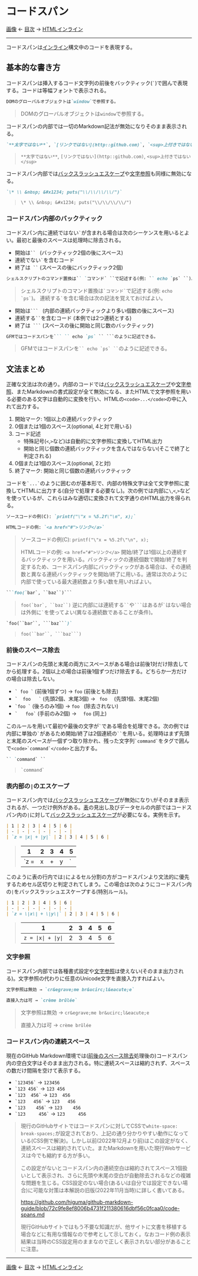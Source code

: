 # コードスパン

[画像](images.md)
← [目次](index.md) →
[HTMLインライン](html-inlines.md)

------------------------------------------------------------------------

コードスパンは[インライン]構文中のコードを表現する。

## 基本的な書き方

コードスパンは挿入するコード文字列の前後をバックティック(`` ` ``)で囲んで表現する。コードは等幅フォントで表示される。

```markdown
DOMのグローバルオブジェクトは`window`で参照する。
```

> DOMのグローバルオブジェクトは`window`で参照する。

コードスパンの内部では一切のMarkdown記法が無効になりそのまま表示される。

```markdown
`**太字ではない**`, `[リンクではない](http::github.com)`, `<sup>上付きではない</sup>`
```

> `**太字ではない**`, `[リンクではない](http::github.com)`, `<sup>上付きではない</sup>`

コードスパン内部では[バックスラッシュエスケープ]や[文字参照]も同様に無効になる。

```markdown
`\* \\ &nbsp; &#x1234; puts("\\/\\/\\/\\/")`
```

> `\* \\ &nbsp; &#x1234; puts("\\/\\/\\/\\/")`

### コードスパン内部のバックティック

コードスパン内に連続ではない`` ` ``が含まれる場合は次のシーケンスを用いるとよい。最初と最後のスペースは処理時に除去される。

* 開始は``` ``  ```&nbsp;(バックティック2個の後にスペース)
* 連続でない`` ` ``を含むコード
* 終了は```  `` ```&nbsp;(スペースの後にバックティック2個)

```markdown
シェルスクリプトのコマンド置換は`` `コマンド` ``で記述する(例: `` echo `ps` ``)。
```

> シェルスクリプトのコマンド置換は`` `コマンド` ``で記述する(例: `` echo `ps` ``)。
連続する`` ` ``を含む場合は次の記法を覚えておけばよい。

* 開始は```` ```  ````&nbsp;(内部の連続バックティックより多い個数の後にスペース)
* 連続する``` `` ```を含むコード (本例では2つ連続とする)
* 終了は````  ``` ````&nbsp;(スペースの後に開始と同じ数のバックティック)

```markdown
GFMではコードスパンを``` `` echo `ps` `` ```のように記述できる。
```

> GFMではコードスパンを``` `` echo `ps` `` ```のように記述できる。
## 文法まとめ

正確な文法は次の通り。内部のコードでは[バックスラッシュエスケープ]や[文字参照]、またMarkdownの書式設定が全て無効になる、またHTMLで文字参照を用いる必要のある文字は自動的に変換を行い、HTMLの`<code>...</code>`の中に入れて出力する。

1. 開始マーク: 1個以上の連続バックティック
2. 0個または1個のスペース(optional, 4と対で用いる)
3. コード記述
    * 特殊記号(`<`,`>`など)は自動的に文字参照に変換してHTML出力
    * 開始と同じ個数の連続バックティックを含んではならない(そこで終了と判定される)
4. 0個または1個のスペース(optional, 2と対)
5. 終了マーク: 開始と同じ個数の連続バックティック

コードを`` `...` ``のように囲むのが基本形で、内部の特殊文字は全て文字参照に変換してHTMLに出力する(自分で処理する必要なし)。次の例では内部に`\`,`<`,`>`などを使っているが、これらはみな適切に変換されて文字通りのHTML出力を得られる。

```markdown
ソースコードの例(C): `printf("\"x = %5.2f\"\n", x);`

HTMLコードの例: `<a href="#">リンク</a>`
```

> ソースコードの例(C): `printf("\"x = %5.2f\"\n", x);`
> 
> HTMLコードの例: `<a href="#">リンク</a>`
開始/終了は1個以上の連続するバックティックを用いる。バックティックの連続個数で開始/終了を判定するため、コードスパン内部にバックティックがある場合は、その連続数と異なる連続バックティックを開始/終了に用いる。通常は次のように内部で使っている最大連続数より多い数を用いればよい。

```markdown
```foo(`bar`, ``baz``)```
```

> ```foo(`bar`, ``baz``)```
逆に内部には連続する` `` `や` ``` `はあるが`` ` ``はない場合は外側に`` ` ``を使ってよい(異なる連続数であることが条件)。
```markdown
`foo(``bar``, ```baz```)`
```

> `foo(``bar``, ```baz```)`
### 前後のスペース除去

コードスパンの先頭と末尾の両方にスペースがある場合は前後1対だけ除去してから処理する。2個以上の場合は前後1個ずつだけ除去する。どちらか一方だけの場合は除去しない。

- `` ` foo ` `` (前後1個ずつ) → ` foo ` (前後とも除去)
- `` `  foo   ` `` (先頭2個、末尾3個) → `  foo   ` (先頭1個、末尾2個)
- `` `foo ` `` (後ろのみ1個) → `foo ` (除去されない)
- `` `   foo` `` (手前のみ2個) → `  foo` (同上)

このルールを用いて最初や最後の文字が`` ` ``である場合を処理できる。次の例では内部に単独の`` ` ``があるため開始/終了は2個連続の` `` `を用いる。処理時はまず先頭と末尾のスペースが一個ずつ取り除かれ、残った文字列`` `command` ``をタグで囲んで``<code>`command`</code>``と出力する。

```markdown
`` `command` ``
```

> `` `command` ``
### 表内部の`|`のエスケープ

コードスパン内では[バックスラッシュエスケープ]が無効になり`\`がそのまま表示されるが、一つだけ例外がある。[表]の見出し及びデータセルの内部ではコードスパン内の`|`に対して[バックスラッシュエスケープ]が必要になる。実例を示す。

```markdown
| 1 | 2 | 3 | 4 | 5 | 6 |
| - | - | - | - | - | - |
| `z = |x| + |y|` | 2 | 3 | 4 | 5 | 6 |
```

> | 1 | 2 | 3 | 4 | 5 | 
> | - | - | - | - | - |
> | `z = |x| + |y|` | 2 | 3 | 4 | 5 | 6 |

このように表の行内では`|`によるセル分割の方がコードスパンより文法的に優先するためセル区切りと判定されてしまう。この場合は次のようにコードスパン内の`|`をバックスラッシュエスケープする(特別ルール)。

```markdown
| 1 | 2 | 3 | 4 | 5 | 6 |
| - | - | - | - | - | - |
| `z = \|x\| + \|y\|` | 2 | 3 | 4 | 5 | 6 |
```

> | 1 | 2 | 3 | 4 | 5 | 6 |
> | - | - | - | - | - | - |
> | `z = \|x\| + \|y\|` | 2 | 3 | 4 | 5 | 6 |
### 文字参照

コードスパン内部では各種書式設定や[文字参照]は使えない(そのまま出力される)。文字参照の代わりに任意のUnicode文字を直接入力すればよい。

```markdown
文字参照は無効 → `cr&egrave;me br&ucirc;l&eacute;e`

直接入力は可 → `crème brûlée`
```

> 文字参照は無効 → `cr&egrave;me br&ucirc;l&eacute;e`
> 
> 直接入力は可 → `crème brûlée`

### コードスパン内の連続スペース

現在のGitHub Markdown環境では([前後のスペース除去](#前後のスペース除去)処理後の)コードスパン内の空白文字はそのまま出力される。特に連続スペースは縮約されず、スペースの数だけ間隔を空けて表示する。

- `` `123456` `` → `123456`
- `` `123 456` `` → `123 456`
- `` `123  456` `` → `123  456`
- `` `123   456` `` → `123   456`
- `` `123    456` `` → `123    456`
- `` `123     456` `` → `123     456`

> 現行のGitHubサイトではコードスパンに対してCSSで`white-space: break-spaces;`が設定されており、上記の通り分かりやすい動作になっている(CSS側で解決)。しかし以前(2022年12月より前)はこの設定がなく、連続スペースは縮約されていた。またMarkdownを用いた現行Webサービスは今でも縮約する方が多い。
> 
> この設定がないとコードスパン内の連続空白は縮約されてスペース1個扱いとして表示され、さらに先頭や末尾の空白が自動除去されるなどの複雑な問題を生じる。CSS設定のない場合(あるいは自分では設定できない場合)に可能な対策は本解説の旧版(2022年11月当時)に詳しく書いてある。
> 
> https://github.com/higuma/github-markdown-guide/blob/72c9fe8ef8006b4731f211380616dbf56c0fcaa0/code-spans.md
> 
> 現行GitHubサイトではもう不要な知識だが、他サイトに文書を移植する場合などに有用な情報なので参考として示しておく。なおコード例の表示結果は当時のCSS設定用のままなので正しく表示されない部分があることに注意。

------------------------------------------------------------------------

[画像](images.md)
← [目次](index.md) →
[HTMLインライン](html-inlines.md)

[インライン]: inlines.md
[バックスラッシュエスケープ]: characters.md#バックスラッシュエスケープ
[表]: tables.md
[文字参照]: characters.md#文字参照
